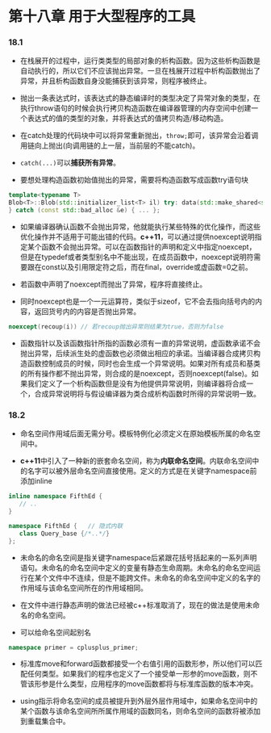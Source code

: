 # 第十八章 用于大型程序的工具

### 18.1

+ 在栈展开的过程中，运行类类型的局部对象的析构函数。因为这些析构函数是自动执行的，所以它们不应该抛出异常。一旦在栈展开过程中析构函数抛出了异常，并且析构函数自身没能捕获到该异常，则程序被终止。

+ 抛出一条表达式时，该表达式的静态编译时的类型决定了异常对象的类型，在执行throw语句的时候会执行拷贝构造函数在编译器管理的内存空间中创建一个表达式的值的类型的对象，并将表达式的值拷贝构造/移动构造。

+ 在catch处理的代码块中可以将异常重新抛出，`throw;`即可，该异常会沿着调用链向上抛出(向调用链的上一层，当前层的不能catch)。

+ `catch(...)`可以**捕获所有异常**。

+ 要想处理构造函数初始值抛出的异常，需要将构造函数写成函数try语句块
```c++
template<typename T>
Blob<T>::Blob(std::initializer_list<T> il) try: data(std::make_shared<std::vector<T>> (il)) {
} catch (const std::bad_alloc &e) { ... };
```

+ 如果编译器确认函数不会抛出异常，他就能执行某些特殊的优化操作，而这些优化操作并不适用于可能出错的代码。**c++11**，可以通过提供noexcept说明指定某个函数不会抛出异常。可以在函数指针的声明和定义中指定noexcept，但是在typedef或者类型别名中不能出现，在成员函数中，noexcept说明符需要跟在const以及引用限定符之后，而在final，override或虚函数=0之前。

+ 若函数中声明了noexcept而抛出了异常，程序将直接终止。

+ 同时noexcept也是一个一元运算符，类似于sizeof，它不会去指向括号内的内容，返回货号内的内容是否抛出异常。
```c++
noexcept(recoup(i)) // 若recoup抛出异常则结果为true，否则为false
```

+ 函数指针以及该函数指针所指的函数必须有一直的异常说明，虚函数承诺不会抛出异常，后续派生处的虚函数也必须做出相应的承诺。当编译器合成拷贝构造函数控制成员的时候，同时也会生成一个异常说明。如果对所有成员和基类的所有操作都不抛出异常，则合成的是noexcept，否则noexcept(false)。如果我们定义了一个析构函数但是没有为他提供异常说明，则编译器将合成一个，合成异常说明将与假设编译器为类合成析构函数时所得的异常说明一致。


### 18.2

+ 命名空间作用域后面无需分号。模板特例化必须定义在原始模板所属的命名空间中。

+ **c++11**中引入了一种新的嵌套命名空间，称为**内联命名空间**。内联命名空间中的名字可以被外层命名空间直接使用。定义的方式是在关键字namespace前添加inline
```c++
inline namespace FifthEd {
   // ..
}

namespace FifthEd {   // 隐式内联
   class Query_base {/*..*/}
};
```

+ 未命名的命名空间是指关键字namespace后紧跟花括号括起来的一系列声明语句。未命名的命名空间中定义的变量有静态生命周期。未命名的命名空间运行在某个文件中不连续，但是不能跨文件。未命名的命名空间中定义的名字的作用域与该命名空间所在的作用域相同。

+ 在文件中进行静态声明的做法已经被c++标准取消了，现在的做法是使用未命名的命名空间。

+ 可以给命名空间起别名
```c++
namespace primer = cplusplus_primer;
```

+ 标准库move和forward函数都接受一个右值引用的函数形参，所以他们可以匹配任何类型。如果我们的程序也定义了一个接受单一形参的move函数，则不管该形参是什么类型，应用程序的move函数都将与标准库函数的版本冲突。

+ using指示将命名空间的成员被提升到外层外层作用域中，如果命名空间中的某个函数与该命名空间所所属作用域的函数同名，则命名空间的函数将被添加到重载集合中。

